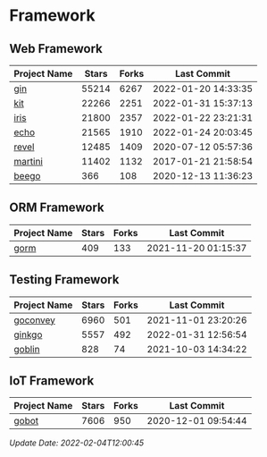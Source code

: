 # Framework

## Web Framework
| Project Name | Stars | Forks | Last Commit |
| ------------ | ----- | ----- | ----------- |
| [gin](https://github.com/gin-gonic/gin) | 55214 | 6267 | 2022-01-20 14:33:35 |
| [kit](https://github.com/go-kit/kit) | 22266 | 2251 | 2022-01-31 15:37:13 |
| [iris](https://github.com/kataras/iris) | 21800 | 2357 | 2022-01-22 23:21:31 |
| [echo](https://github.com/labstack/echo) | 21565 | 1910 | 2022-01-24 20:03:45 |
| [revel](https://github.com/revel/revel) | 12485 | 1409 | 2020-07-12 05:57:36 |
| [martini](https://github.com/go-martini/martini) | 11402 | 1132 | 2017-01-21 21:58:54 |
| [beego](https://github.com/astaxie/beego) | 366 | 108 | 2020-12-13 11:36:23 |

## ORM Framework
| Project Name | Stars | Forks | Last Commit |
| ------------ | ----- | ----- | ----------- |
| [gorm](https://github.com/jinzhu/gorm) | 409 | 133 | 2021-11-20 01:15:37 |

## Testing Framework
| Project Name | Stars | Forks | Last Commit |
| ------------ | ----- | ----- | ----------- |
| [goconvey](https://github.com/smartystreets/goconvey) | 6960 | 501 | 2021-11-01 23:20:26 |
| [ginkgo](https://github.com/onsi/ginkgo) | 5557 | 492 | 2022-01-31 12:56:54 |
| [goblin](https://github.com/franela/goblin) | 828 | 74 | 2021-10-03 14:34:22 |

## IoT Framework
| Project Name | Stars | Forks | Last Commit |
| ------------ | ----- | ----- | ----------- |
| [gobot](https://github.com/hybridgroup/gobot) | 7606 | 950 | 2020-12-01 09:54:44 |

*Update Date: 2022-02-04T12:00:45*